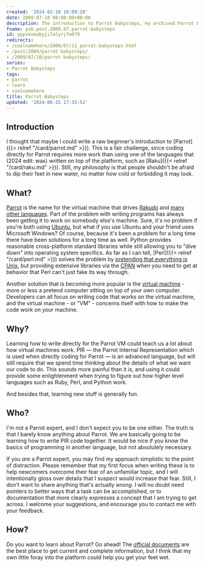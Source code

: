 ```yaml
---
created: '2024-02-10 16:09:28'
date: 2009-07-10 00:00:00+00:00
description: The introduction to Parrot Babysteps, my archived Parrot PIR tutorial.
fname: pub.post.2009.07.parrot-babysteps
id: yppvevmabyji7alyrj7m879
redirects:
- /coolnamehere/2009/07/11_parrot-babysteps.html
- /post/2009/parrot-babysteps/
- /2009/07/10/parrot-babysteps/
series:
- Parrot Babysteps
tags:
- parrot
- learn
- coolnamehere
title: Parrot Babysteps
updated: '2024-08-25 17:35:52'
---
```


## Introduction

I thought that maybe I could write a raw beginner's introduction to [Parrot]({{< relref "/card/parrot.md" >}}). This is a fair challenge, since coding directly for Parrot requires more work than using one of the languages that (2024 edit: was) written on top of the platform, such as [Raku]({{< relref "/card/raku.md" >}}). Still, my philosophy is that people shouldn't be afraid to dip their feet in new water, no matter how
cold or forbidding it may look.

## What?

[Parrot](http://parrot.org) is the name for the virtual machine that drives [Rakudo](http://rakudo.org) and [many other languages](http://www.parrot.org/languages). Part of the problem with writing programs has always been getting it to work on somebody else's machine. Sure, it's no problem if you're both using [Ubuntu](http://ubuntu.com), but what if you use Ubuntu and your friend uses Microsoft Windows? Of course, because it's been a problem for a long time there have been solutions for a long time as well. Python provides reasonable cross-platform standard libraries while still allowing you to "dive down" into operating system specifics.  As far as I can tell, [Perl]({{< relref "/card/perl.md" >}}) solves the problem by [pretending that everything is Unix](http://perldoc.perl.org/perlfork.html), but providing extensive libraries via the [CPAN](http://cpan.org) when you need to get at behavior that Perl can't just fake its way through.

Another solution that is becoming more popular is the [virtual machine](http://en.wikipedia.org/wiki/Virtual_machine) - more or less a pretend computer sitting on top of your own computer. Developers can all focus on writing code that works on the virtual machine, and the virtual machine - or "VM" - concerns itself with how to make the code work on *your* machine.

## Why?

Learning how to write directly for the Parrot VM could teach us a lot about how virtual machines work. PIR — the Parrot Internal Representation which is used when directly coding for Parrot — is an advanced language, but will still require that we spend time thinking about the details of what we want our code to do. This sounds more painful than it is, and using it could provide some enlightenment when trying to figure out how higher level languages such as Ruby, Perl, and Python work.

And besides that, learning new stuff is generally fun.

## Who?

I'm not a Parrot expert, and I don't expect you to be one either. The truth is that I barely know anything about Parrot. We are basically going to be learning how to write PIR code together. It would be nice if you know the basics of programming in another language, but not absolutely necessary.

If you *are* a Parrot expert, you may find my approach simplistic to the point of distraction. Please remember that my first focus when writing these is to help newcomers overcome their fear of an unfamiliar topic, and I will intentionally gloss over details that I suspect would increase that fear. Still, I don't want to share anything that's actually *wrong*. I will no doubt need pointers to better ways that a task can be accomplished, or to documentation that more clearly expresses a concept that I am trying to get across. I welcome your suggestions, and encourage you to contact me with your feedback.

## How?

Do you want to learn about Parrot? Go ahead! The [official documents](http://docs.parrot.org/parrot/latest/html/index.html) are the best place to get current and complete information, but I think that my own little foray into the platform
could help you get your feet wet.